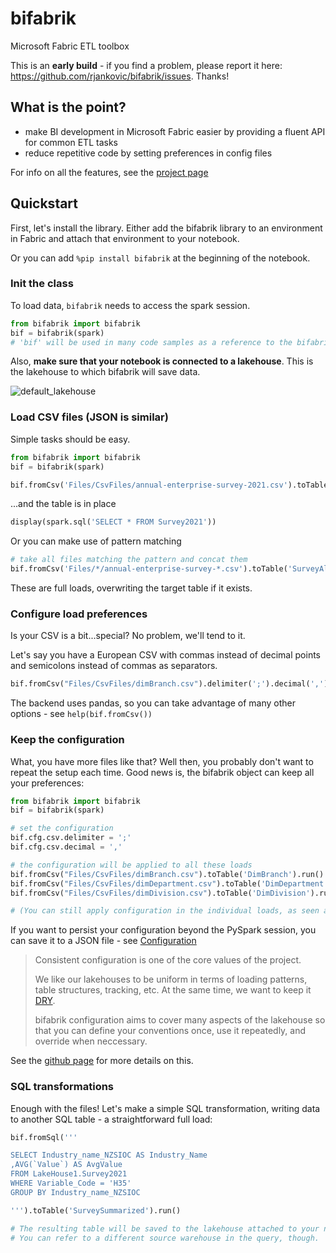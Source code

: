 # bifabrik
Microsoft Fabric ETL toolbox

This is an **early build** - if you find a problem, please report it here: https://github.com/rjankovic/bifabrik/issues. Thanks!

## What is the point?
 - make BI development in Microsoft Fabric easier by providing a fluent API for common ETL tasks
 - reduce repetitive code by setting preferences in config files

For info on all the features, see the [project page](https://rjankovic.github.io/bifabrik/)

## Quickstart

First, let's install the library. Either add the bifabrik library to an environment in Fabric and attach that environment to your notebook.

Or you can add `%pip install bifabrik` at the beginning of the notebook.

### Init the class
To load data, `bifabrik` needs to access the spark session.
```python
from bifabrik import bifabrik
bif = bifabrik(spark)
# 'bif' will be used in many code samples as a reference to the bifabrik class instance
```

Also, __make sure that your notebook is connected to a lakehouse__. This is the lakehouse to which bifabrik will save data.

![default_lakehouse](https://github.com/rjankovic/bifabrik/assets/2221666/60951119-b0ce-40b1-8e7e-ba07b78ac06a)

### Load CSV files (JSON is similar)
Simple tasks should be easy.

```python
from bifabrik import bifabrik
bif = bifabrik(spark)

bif.fromCsv('Files/CsvFiles/annual-enterprise-survey-2021.csv').toTable('Survey2021').run()
```
...and the table is in place

```python
display(spark.sql('SELECT * FROM Survey2021'))
```
Or you can make use of pattern matching
```python
# take all files matching the pattern and concat them
bif.fromCsv('Files/*/annual-enterprise-survey-*.csv').toTable('SurveyAll').run()
```
These are full loads, overwriting the target table if it exists.

### Configure load preferences
Is your CSV is a bit...special? No problem, we'll tend to it.

Let's say you have a European CSV with commas instead of decimal points and semicolons instead of commas as separators.
```python
bif.fromCsv("Files/CsvFiles/dimBranch.csv").delimiter(';').decimal(',').toTable('DimBranch').run()
```

The backend uses pandas, so you can take advantage of many other options - see `help(bif.fromCsv())`

### Keep the configuration
What, you have more files like that?  Well then, you probably don't want to repeat the setup each time.
Good news is, the bifabrik object can keep all your preferences:

```python
from bifabrik import bifabrik
bif = bifabrik(spark)

# set the configuration
bif.cfg.csv.delimiter = ';'
bif.cfg.csv.decimal = ','

# the configuration will be applied to all these loads
bif.fromCsv("Files/CsvFiles/dimBranch.csv").toTable('DimBranch').run()
bif.fromCsv("Files/CsvFiles/dimDepartment.csv").toTable('DimDepartment').run()
bif.fromCsv("Files/CsvFiles/dimDivision.csv").toTable('DimDivision').run()

# (You can still apply configuration in the individual loads, as seen above, to override the general configuration.)
```
If you want to persist your configuration beyond the PySpark session, you can save it to a JSON file - see [Configuration](https://rjankovic.github.io/bifabrik/tutorial/configuration.html)

> Consistent configuration is one of the core values of the project.
> 
> We like our lakehouses to be uniform in terms of loading patterns, table structures, tracking, etc. At the same time, we want to keep it [DRY](https://en.wikipedia.org/wiki/Don%27t_repeat_yourself).
> 
> bifabrik configuration aims to cover many aspects of the lakehouse so that you can define your conventions once, use it repeatedly, and override when neccessary.

See the [github page](https://rjankovic.github.io/bifabrik/tutorial/configuration.html) for more details on this.

### SQL transformations
Enough with the files! Let's make a simple SQL transformation, writing data to another SQL table - a straightforward full load:

```python
bif.fromSql('''

SELECT Industry_name_NZSIOC AS Industry_Name 
,AVG(`Value`) AS AvgValue
FROM LakeHouse1.Survey2021
WHERE Variable_Code = 'H35'
GROUP BY Industry_name_NZSIOC

''').toTable('SurveySummarized').run()

# The resulting table will be saved to the lakehouse attached to your notebook.
# You can refer to a different source warehouse in the query, though.
```
